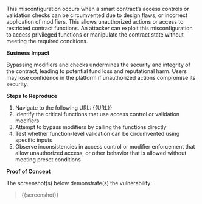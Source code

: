 This misconfiguration occurs when a smart contract’s access controls or validation checks can be circumvented due to design flaws, or incorrect application of modifiers. This allows unauthorized actions or access to restricted contract functions. An attacker can exploit this misconfiguration to access privileged functions or manipulate the contract state without meeting the required conditions.

**Business Impact**
  
Bypassing modifiers and checks undermines the security and integrity of the contract, leading to potential fund loss and reputational harm. Users may lose confidence in the platform if unauthorized actions compromise its security.

**Steps to Reproduce**

1. Navigate to the following URL: {{URL}}
1. Identify the critical functions that use access control or validation modifiers
1. Attempt to bypass modifiers by calling the functions directly
1. Test whether function-level validation can be circumvented using specific inputs
1. Observe inconsistencies in access control or modifier enforcement that allow unauthorized access, or other behavior that is allowed without meeting preset conditions

**Proof of Concept**

The screenshot(s) below demonstrate(s) the vulnerability:
>
> {{screenshot}}
